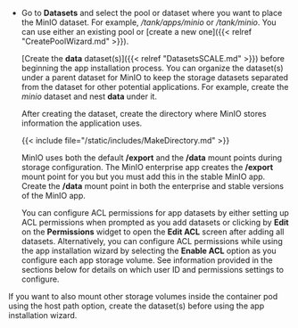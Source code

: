 &NewLine;

* Go to **Datasets** and select the pool or dataset where you want to place the MinIO dataset. For example, */tank/apps/minio* or */tank/minio*.
  You can use either an existing pool or [create a new one]({{< relref "CreatePoolWizard.md" >}}).

  [Create the **data** dataset(s)]({{< relref "DatasetsSCALE.md" >}}) before beginning the app installation process.
  You can organize the dataset(s) under a parent dataset for MinIO to keep the storage datasets separated from the dataset for other potential applications.
  For example, create the *minio* dataset and nest **data** under it.
  
  After creating the dataset, create the directory where MinIO stores information the application uses.

  {{< include file="/static/includes/MakeDirectory.md" >}}

  MinIO uses both the default **/export** and the **/data** mount points during storage configuration.
  The MinIO enterprise app creates the **/export** mount point for you but you must add this in the stable MinIO app.
  Create the **/data** mount point in both the enterprise and stable versions of the MinIO app.

  You can configure ACL permissions for app datasets by either setting up ACL permissions when prompted as you add datasets or clicking by **Edit** on the **Permissions** widget to open the **Edit ACL** screen after adding all datasets.
  Alternatively, you can configure ACL permissions while using the app installation wizard by selecting the **Enable ACL** option as you configure each app storage volume.
  See information provided in the sections below for details on which user ID and permissions settings to configure.

If you want to also mount other storage volumes inside the container pod using the host path option, create the dataset(s) before using the app installation wizard.